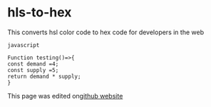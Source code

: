﻿# hls-to-hex

This converts hsl color code to hex code for developers in the web

```
javascript 

Function testing()=>{
const demand =4;
const supply =5;
return demand * supply;
}

```

This page was edited on[github website](http://www.github.com/en)
